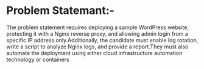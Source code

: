 # Problem Statemant:-
The problem statement requires deploying a sample WordPress website, protecting it with a Nginx reverse proxy, and allowing admin login from a specific IP address only.Additionally, the candidate must enable log rotation, write a script to analyze Nginx logs, and provide a report.They must also automate the deployment using either cloud infrastructure automation technology or containers
